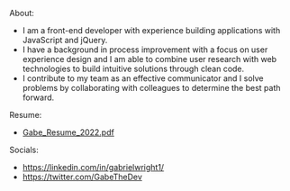 About:
- I am a front-end developer with experience building applications with JavaScript and jQuery.
- I have a background in process improvement with a focus on user experience design and I am able to combine user research with web technologies to build intuitive solutions through clean code. 
- I contribute to my team as an effective communicator and I solve problems by collaborating with colleagues to determine the best path forward.

Resume:
- [Gabe_Resume_2022.pdf](https://github.com/gabrielwright1/gabrielwright1/files/8155196/Gabe_Resume_2022.pdf)

Socials: 

- https://linkedin.com/in/gabrielwright1/
- https://twitter.com/GabeTheDev

<!---
gabrielwright1/gabrielwright1 is a ✨ special ✨ repository because its `README.md` (this file) appears on your GitHub profile.
You can click the Preview link to take a look at your changes.
--->
